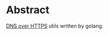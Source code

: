 # Abstract

[DNS over HTTPS](https://en.wikipedia.org/wiki/DNS_over_HTTPS) utils written by golang.
